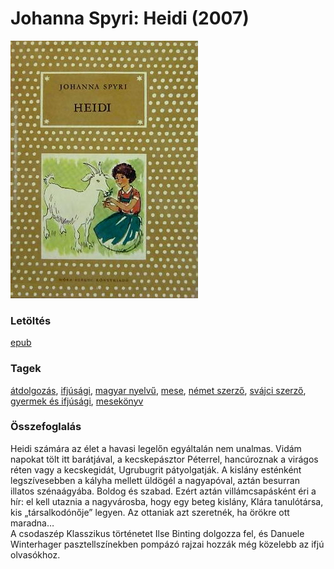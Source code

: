 # <a name="id_983">Johanna Spyri: Heidi (2007)</a>
<img src="https://github.com/BercziSandor/calibre_lib/raw/main/main/Johanna%20Spyri/Heidi%20%28983%29/cover.jpg" alt="cover" width="300"/>

### Letöltés
[epub](https://github.com/BercziSandor/calibre_lib/raw/main/main/Johanna%20Spyri/Heidi%20%28983%29/Heidi%20-%20Johanna%20Spyri.epub)

### Tagek
[átdolgozás](https://github.com/berczisandor/calibre_lib/blob/main/main/_tags/%c3%a1tdolgoz%c3%a1s.md), [ifjúsági](https://github.com/berczisandor/calibre_lib/blob/main/main/_tags/ifj%c3%bas%c3%a1gi.md), [magyar nyelvű](https://github.com/berczisandor/calibre_lib/blob/main/main/_tags/magyar%20nyelv%c5%b1.md), [mese](https://github.com/berczisandor/calibre_lib/blob/main/main/_tags/mese.md), [német szerző](https://github.com/berczisandor/calibre_lib/blob/main/main/_tags/n%c3%a9met%20szerz%c5%91.md), [svájci szerző](https://github.com/berczisandor/calibre_lib/blob/main/main/_tags/sv%c3%a1jci%20szerz%c5%91.md), [gyermek és ifjúsági](https://github.com/berczisandor/calibre_lib/blob/main/main/_tags/gyermek%20%c3%a9s%20ifj%c3%bas%c3%a1gi.md), [mesekönyv](https://github.com/berczisandor/calibre_lib/blob/main/main/_tags/mesek%c3%b6nyv.md)

### Összefoglalás
<div>
<p>Heidi számára az élet a havasi legelőn egyáltalán nem unalmas. Vidám napokat tölt itt barátjával, a kecskepásztor Péterrel, hancúroznak a virágos réten vagy a kecskegidát, Ugrubugrit pátyolgatják. A kislány esténként legszívesebben a kályha mellett üldögél a nagyapóval, aztán besurran illatos szénaágyába. Boldog és szabad. Ezért aztán villámcsapásként éri a hír: el kell utaznia a nagyvárosba, hogy egy beteg kislány, Klára tanulótársa, kis „társalkodónője” legyen. Az ottaniak azt szeretnék, ha örökre ott maradna…<br>A csodaszép Klasszikus történetet Ilse Binting dolgozza fel, és Danuele Winterhager pasztellszínekben pompázó rajzai hozzák még közelebb az ifjú olvasókhoz.</p></div>


